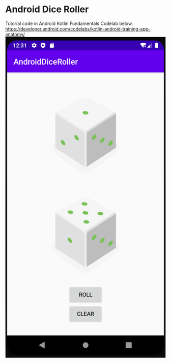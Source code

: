 # Android Dice Roller
Tutorial code in Android Kotlin Fundamentals Codelab below.
https://developer.android.com/codelabs/kotlin-android-training-app-anatomy/
![App image](image/AppImage.png)